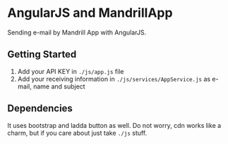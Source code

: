 # AngularJS and MandrillApp

Sending e-mail by Mandrill App with AngularJS.

## Getting Started

1. Add your API KEY in `./js/app.js` file
2. Add your receiving information in `./js/services/AppService.js` as e-mail, name and subject

## Dependencies

It uses bootstrap and ladda button as well. Do not worry, cdn works like a charm, but if you care about just take `./js` stuff.
